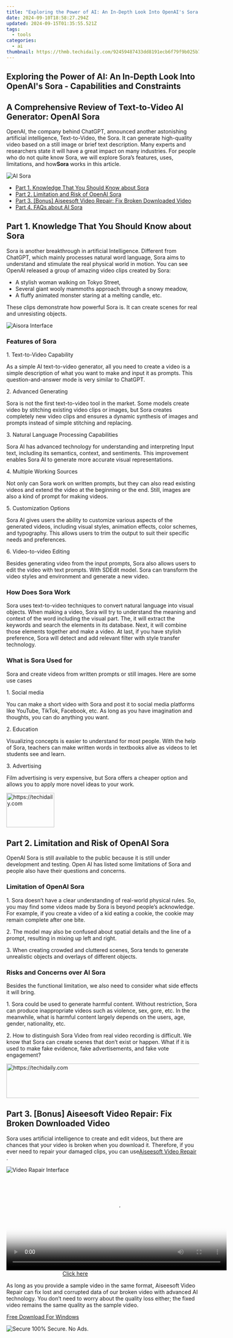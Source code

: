 ```yaml
---
title: "Exploring the Power of AI: An In-Depth Look Into OpenAI's Sora - Capabilities and Constraints"
date: 2024-09-10T18:58:27.294Z
updated: 2024-09-15T01:35:55.521Z
tags:
  - tools
categories:
  - ai
thumbnail: https://thmb.techidaily.com/92459487433dd8191ecb6f79f9b025b7d93038fc1418a5a54e50bbd98af412de.jpg
---
```


## Exploring the Power of AI: An In-Depth Look Into OpenAI's Sora - Capabilities and Constraints

## A Comprehensive Review of Text-to-Video AI Generator: OpenAI Sora

 OpenAI, the company behind ChatGPT, announced another astonishing artificial intelligence, Text-to-Video, the Sora. It can generate high-quality video based on a still image or brief text description. Many experts and researchers state it will have a great impact on many industries. For people who do not quite know Sora, we will explore Sora’s features, uses, limitations, and how**Sora** works in this article.

![AI Sora](https://www.aiseesoft.com/images/resource/ai-sora/ai-sora.jpg)

* [Part 1. Knowledge That You Should Know about Sora](https://tools.techidaily.com/)
* [Part 2. Limitation and Risk of OpenAI Sora](https://tools.techidaily.com/)
* [ Part 3\. \[Bonus\] Aiseesoft Video Repair: Fix Broken Downloaded Video](https://tools.techidaily.com/)
* [Part 4. FAQs about AI Sora](https://tools.techidaily.com/)

## Part 1\. Knowledge That You Should Know about Sora

 Sora is another breakthrough in artificial Intelligence. Different from ChatGPT, which mainly processes natural word language, Sora aims to understand and stimulate the real physical world in motion. You can see OpenAI released a group of amazing video clips created by Sora:

* A stylish woman walking on Tokyo Street,
* Several giant wooly mammoths approach through a snowy meadow,
* A fluffy animated monster staring at a melting candle, etc.

 These clips demonstrate how powerful Sora is. It can create scenes for real and unresisting objects.

![Aisora Interface](https://www.aiseesoft.com/images/resource/ai-sora/aisora-interface.jpg)

### Features of Sora

1\. Text-to-Video Capability

 As a simple AI text-to-video generator, all you need to create a video is a simple description of what you want to make and input it as prompts. This question-and-answer mode is very similar to ChatGPT.

2\. Advanced Generating

 Sora is not the first text-to-video tool in the market. Some models create video by stitching existing video clips or images, but Sora creates completely new video clips and ensures a dynamic synthesis of images and prompts instead of simple stitching and replacing.

3\. Natural Language Processing Capabilities

 Sora AI has advanced technology for understanding and interpreting Input text, including its semantics, context, and sentiments. This improvement enables Sora AI to generate more accurate visual representations.

4\. Multiple Working Sources

 Not only can Sora work on written prompts, but they can also read existing videos and extend the video at the beginning or the end. Still, images are also a kind of prompt for making videos.

5\. Customization Options

 Sora AI gives users the ability to customize various aspects of the generated videos, including visual styles, animation effects, color schemes, and typography. This allows users to trim the output to suit their specific needs and preferences.

6\. Video-to-video Editing

 Besides generating video from the input prompts, Sora also allows users to edit the video with text prompts. With SDEdit model. Sora can transform the video styles and environment and generate a new video.

### How Does Sora Work

 Sora uses text-to-video techniques to convert natural language into visual objects. When making a video, Sora will try to understand the meaning and context of the word including the visual part. The, it will extract the keywords and search the elements in its database. Next, it will combine those elements together and make a video. At last, if you have stylish preference, Sora will detect and add relevant filter with style transfer technology.

### What is Sora Used for

 Sora and create videos from written prompts or still images. Here are some use cases

1\. Social media

 You can make a short video with Sora and post it to social media platforms like YouTube, TikTok, Facebook, etc. As long as you have imagination and thoughts, you can do anything you want.

2\. Education

 Visualizing concepts is easier to understand for most people. With the help of Sora, teachers can make written words in textbooks alive as videos to let students see and learn.

3\. Advertising

 Film advertising is very expensive, but Sora offers a cheaper option and allows you to apply more novel ideas to your work.

<!-- affiliate ads begin -->
<a href="https://aligracehair.sjv.io/c/5597632/2135395/19272" target="_top" id="2135395">
  <img src="//a.impactradius-go.com/display-ad/19272-2135395" border="0" alt="https://techidaily.com" width="125" height="90"/>
</a>
<img height="0" width="0" src="https://aligracehair.sjv.io/i/5597632/2135395/19272" style="position:absolute;visibility:hidden;" border="0" />
<!-- affiliate ads end -->

## Part 2\. Limitation and Risk of OpenAI Sora

 OpenAI Sora is still available to the public because it is still under development and testing. Open AI has listed some limitations of Sora and people also have their questions and concerns.

### Limitation of OpenAI Sora

 1\. Sora doesn’t have a clear understanding of real-world physical rules. So, you may find some videos made by Sora is beyond people’s acknowledge. For example, if you create a video of a kid eating a cookie, the cookie may remain complete after one bite.

 2\. The model may also be confused about spatial details and the line of a prompt, resulting in mixing up left and right.

 3\. When creating crowded and cluttered scenes, Sora tends to generate unrealistic objects and overlays of different objects.

### Risks and Concerns over AI Sora

 Besides the functional limitation, we also need to consider what side effects it will bring.

 1\. Sora could be used to generate harmful content. Without restriction, Sora can produce inappropriate videos such as violence, sex, gore, etc. In the meanwhile, what is harmful content largely depends on the users, age, gender, nationality, etc.

 2\. How to distinguish Sora Video from real video recording is difficult. We know that Sora can create scenes that don’t exist or happen. What if it is used to make fake evidence, fake advertisements, and fake vote engagement?

<!-- affiliate ads begin -->
<a href="https://ephamedtechinc.pxf.io/c/5597632/2120867/26400?prodsku=mars" target="_top" id="2120867">
  <img src="//a.impactradius-go.com/display-ad/26400-2120867" border="0" alt="https://techidaily.com" width="728" height="90"/>
</a>
<img height="0" width="0" src="https://ephamedtechinc.pxf.io/i/5597632/2120867/26400?prodsku=mars" style="position:absolute;visibility:hidden;" border="0" />
<!-- affiliate ads end -->

## Part 3\. \[Bonus\] Aiseesoft Video Repair: Fix Broken Downloaded Video

 Sora uses artificial intelligence to create and edit videos, but there are chances that your video is broken when you download it. Therefore, if you ever need to repair your damaged clips, you can use[Aiseesoft Video Repair](https://tools.techidaily.com/aiseesoft/video-repair/) .

![Video Rapair Interface](https://www.aiseesoft.com/images/resource/ai-sora/video-repair-interface.jpg)

<!-- affiliate ads begin -->
<span id="1983545">
					<video width="576" height="240" style="cursor:pointer"
           poster="//a.impactradius-go.com/display-clicktoplayimage/1983545.png"
           onclick="if(!this.playClicked){this.play();this.setAttribute('controls',true);this.playClicked=true;}">
	   <source src="//a.impactradius-go.com/display-ad/22993-1983545">
	   <img src="//a.impactradius-go.com/display-clicktoplayimage/1983545.png" style="border: none; height: 100%; width: 100%; object-fit: contain">
	</video>
	<div style="width:360px;text-align:center"><a href="javascript:window.open(decodeURIComponent('https%3A%2F%2Fhomestyler.sjv.io%2Fc%2F5597632%2F1983545%2F22993'), '_blank');void(0);">Click here</a></div>
</span>
<img height="0" width="0" src="https://imp.pxf.io/i/5597632/1983545/22993" style="position:absolute;visibility:hidden;" border="0" />
<!-- affiliate ads end -->

 As long as you provide a sample video in the same format, Aiseesoft Video Repair can fix lost and corrupted data of our broken video with advanced AI technology. You don’t need to worry about the quality loss either; the fixed video remains the same quality as the sample video.

[Free Download For Windows](https://secure.2checkout.com/order/checkout.php?PRODS=40868154&QTY=1&AFFILIATE=108875&CART=1)

![Secure](https://www.aiseesoft.com/images/product/secure.svg) 100% Secure. No Ads.

<!-- affiliate ads begin -->
<span id="1516072">
					<video width="864" height="1536" style="cursor:pointer"
           poster="//a.impactradius-go.com/display-clicktoplayimage/1516072.png"
           onclick="if(!this.playClicked){this.play();this.setAttribute('controls',true);this.playClicked=true;}">
	   <source src="//a.impactradius-go.com/display-ad/16446-1516072">
	   <img src="//a.impactradius-go.com/display-clicktoplayimage/1516072.png" style="border: none; height: 100%; width: 100%; object-fit: contain">
	</video>
	<div style="width:540px;text-align:center"><a href="javascript:window.open(decodeURIComponent('https%3A%2F%2Flaganoo.pxf.io%2Fc%2F5597632%2F1516072%2F16446'), '_blank');void(0);">Click here</a></div>
</span>
<img height="0" width="0" src="https://imp.pxf.io/i/5597632/1516072/16446" style="position:absolute;visibility:hidden;" border="0" />
<!-- affiliate ads end -->

[Free Download For macOS](https://secure.2checkout.com/order/checkout.php?PRODS=40868155&QTY=1&AFFILIATE=108875&CART=1)

![Secure](https://www.aiseesoft.com/images/product/secure.svg) 100% Secure. No Ads.

Step 1.

 Click Free Download above and add Aiseesoft Video Repair app to your desktop.

Step 2.

 Open the program, click two Plus buttons and upload the broken video and sample video.

Step 3.

Tap on Repair and wait for it to finish.

![Process Finish](https://www.aiseesoft.com/images/resource/ai-sora/process-finish.jpg)

<!-- affiliate ads begin -->
<a href="https://review-au.sjv.io/c/5597632/2098703/14409" target="_top" id="2098703">
  <img src="//a.impactradius-go.com/display-ad/14409-2098703" border="0" alt="https://techidaily.com" width="468" height="60"/>
</a>
<img height="0" width="0" src="https://review-au.sjv.io/i/5597632/2098703/14409" style="position:absolute;visibility:hidden;" border="0" />
<!-- affiliate ads end -->

Step 4.

 Click Preview to see the result. Then tap Save to store on your computer.

![Preview Save](https://www.aiseesoft.com/images/resource/ai-sora/preview-save.jpg)

Extended Reading:

* [A Guide to Fix Old Videos and Reviving Precious Memories](https://tools.techidaily.com/)
* [What Makes the Video Unplayable and How to Repair MKV Files](https://tools.techidaily.com/)

## Part 4\. FAQs about AI Sora

 Is OpenAI Sora available all over the world?

 No, it isn’t. Announced on 15 February 2024, OpenAI Sora is still only available for red teamers to test harm or risks. A certain number of visual artists, designers, and filmmakers are granted to use Sora. They also need to submit feedback.

When will Sora be available to the public?

 There is no specific time when it is available to the public. It is estimated to be sometime in 2024.

What is the biggest flaw of Sora AI?

 The biggest flaw of Sora AI is it can’t understand the real physical rules, resulting in the video being obviously fake.

Conclusion

 This article just introduces a small part of**Sora** . There will be a lot of changes before it comes to the public sight. Let’s wait and experience it in person. In the meantime, If your video created by Sora or other AI tools is broken or corrupted, you can use[Aiseesoft Video Repair](https://tools.techidaily.com/aiseesoft/video-repair/) to help fix broken videos.

What do you think of this post?

* [1](https://tools.techidaily.com/)
* [2](https://tools.techidaily.com/)
* [3](https://tools.techidaily.com/)
* [4](https://tools.techidaily.com/)
* [5](https://tools.techidaily.com/)

Excellent

Rating: 4.9 / 5 (based on 521 votes) Follow Us on [](https://www.facebook.com/aiseesoft) [](https://twitter.com/AiseesoftStudio) [](https://www.youtube.com/c/aiseesoft)

More Reading

* [Fix Blurry Videos](https://www.aiseesoft.com/images/more-reading/fix-blurry-videos-s.jpg) ](https://tools.techidaily.com/) [Fix Blurry Videos: Practical Solutions for Clear & Sharp Footage](https://tools.techidaily.com/)  
 When you have a problem with blurry videos, you must find a solution immediately. How to fix blurry video? In this article, we will show how to deal with it.
* [Repair Video](https://www.aiseesoft.com/images/more-reading/repair-video-s.jpg) ](https://tools.techidaily.com/) [How to Repair Videos Using the 4 Best Solutions for First Timer](https://tools.techidaily.com/)  
 How to repair videos? In this article, we will teach you how to use the most used app on the web to fix broken videos, even if it is your first try.
* [Repair MP4](https://www.aiseesoft.com/images/more-reading/repair-mp4-s.jpg) ](https://tools.techidaily.com/) [ 8 Proven Ways to Fix Corrupted MP4 Files on Desktop \[Online & Offline\]](https://tools.techidaily.com/)  
 In fixing corrupted MP4, there are different ways you can take, but only some of what is proven. That is why this article covers all of the proven ways to fix broken MP4.

![Disqus Icon](https://www.aiseesoft.com/images/article/disqus-icon.png) Leave your comment and join our discussion

<ins class="adsbygoogle"
     style="display:block"
     data-ad-format="autorelaxed"
     data-ad-client="ca-pub-7571918770474297"
     data-ad-slot="1223367746"></ins>

<ins class="adsbygoogle"
     style="display:block"
     data-ad-client="ca-pub-7571918770474297"
     data-ad-slot="8358498916"
     data-ad-format="auto"
     data-full-width-responsive="true"></ins>

<span class="atpl-alsoreadstyle">Also read:</span>
<div><ul>
<li><a href="https://instagram-video-recordings.techidaily.com/new-2024-approved-transform-footage-into-stunning-ig-images/"><u>[New] 2024 Approved Transform Footage Into Stunning IG Images</u></a></li>
<li><a href="https://desktop-recording.techidaily.com/new-arsenal-of-classics-top-7-precision-games-for-2024/"><u>[New] Arsenal of Classics Top 7 Precision Games for 2024</u></a></li>
<li><a href="https://youtube-zero.techidaily.com/n-2024-how-to-find-your-niche-and-style-a-starters-guide-high-cpm/"><u>[New] In 2024, How to Find Your Niche and Style - a Starter's Guide [High CPM]</u></a></li>
<li><a href="https://facebook-video-share.techidaily.com/updated-in-2024-essential-strategies-for-effective-content-management-in-creator-studio/"><u>[Updated] In 2024, Essential Strategies for Effective Content Management in Creator Studio</u></a></li>
<li><a href="https://some-skills.techidaily.com/2024-approved-transforming-photos-remove-background-with-ease/"><u>2024 Approved Transforming Photos Remove Background with Ease</u></a></li>
<li><a href="https://blog-min.techidaily.com/android-to-apple-how-to-transfer-photos-from-poco-x6-pro-to-ipad-easily-drfone-by-drfone-transfer-from-android-transfer-from-android/"><u>Android to Apple How To Transfer Photos From Poco X6 Pro to iPad Easily | Dr.fone</u></a></li>
<li><a href="https://extra-information.techidaily.com/enhancing-game-experience-with-voice-alteration-on-ps45/"><u>Enhancing Game Experience with Voice Alteration on PS4/5</u></a></li>
<li><a href="https://extra-information.techidaily.com/fly-higher-10-must-have-uav-extras-revealed/"><u>Fly Higher 10 Must-Have UAV Extras Revealed</u></a></li>
<li><a href="https://extra-tips.techidaily.com/from-devices-to-desktops-proven-file-transfer-ways/"><u>From Devices to Desktops Proven File Transfer Ways</u></a></li>
<li><a href="https://app-tips.techidaily.com/get-your-favorite-android-games-on-lockdown-the-ultimate-list-of-20-free-full-version-apks-to-download-today/"><u>Get Your Favorite Android Games on Lockdown: The Ultimate List of 20 Free, Full-Version APKs to Download Today!</u></a></li>
<li><a href="https://app-tips.techidaily.com/the-ultimate-guide-to-vn-video-editor-advantages-disadvantages-and-best-replacement-options/"><u>The Ultimate Guide to VN Video Editor: Advantages, Disadvantages, and Best Replacement Options</u></a></li>
<li><a href="https://app-tips.techidaily.com/transform-your-clips-with-this-exceptional-android-video-editing-software/"><u>Transform Your Clips with This Exceptional Android Video Editing Software</u></a></li>
<li><a href="https://app-tips.techidaily.com/ultimate-admin-utility-remove-disable-and-manage-rooted-device-applications-easily/"><u>Ultimate Admin Utility: Remove, Disable, and Manage Rooted Device Applications Easily</u></a></li>
<li><a href="https://app-tips.techidaily.com/unified-chat-and-call-features-on-magicapp-compatible-with-iphone-android-and-pc/"><u>Unified Chat & Call Features on MagicApp - Compatible with iPhone, Android & PC</u></a></li>
<li><a href="https://app-tips.techidaily.com/what-exactly-is-instant-messaging-an-in-depth-guide/"><u>What Exactly Is Instant Messaging? An In-Depth Guide</u></a></li>
</ul></div>


